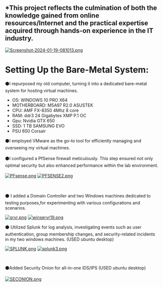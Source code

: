 <h2>*This project reflects the culmination of both the knowledge gained from online resources/Internet and the practical expertise acquired through hands-on experience in the IT industry.</h2>

[![Screenshot-2024-01-19-081013.png](https://i.postimg.cc/prbQpjmv/Screenshot-2024-01-19-081013.png)](https://postimg.cc/k6sRHBNY)

<h1>Setting Up the Bare-Metal System:</h1>

⚫I repurposed my old computer, turning it into a dedicated bare-metal system for hosting virtual machines.
- OS: WINDOWS 10 PRO X64 
- MOTHERBOARD: M5A97 R2.0 ASUSTEK
- CPU: AMF FX-8350 4Mhz 8 core
- RAM: ddr3 24 Gigabytes XMP P.1 OC
- Gpu: Nvidia  GTX 650
- SSD: 1 TB SAMSUNG EVO 
- PSU 650 Corsair

⚫I employed VMware as the go-to tool for efficiently managing and overseeing my virtual machines.
<br>
<br>
⚫I configured a PfSense firewall meticulously. This step ensured not only optimal security but also enhanced performance within the lab environment.
<br>
<br>
[![PFsense.png](https://i.postimg.cc/m23jV677/PFsense.png)](https://postimg.cc/4mdpxPL3)
[![PFSENSE2.png](https://i.postimg.cc/5NYwXK2w/PFSENSE2.png)](https://postimg.cc/6yK7S0R3)

<br>
<br>
⚫ I added a Domain Controller and two Windows machines dedicated to testing purposes,for experimenting with various configurations and scenarios.
<br>

[![srvr.png](https://i.postimg.cc/qvYmS6ZT/srvr.png)](https://postimg.cc/9Ddtq0h8)
[![winservr19.png](https://i.postimg.cc/7PJwSQT1/winservr19.png)](https://postimg.cc/z3Nsr773)

⚫ Utilized Splunk for log analysis, investigating events such as user authentication, group membership changes, and security-related incidents in my two windows machines.
(USED ubuntu desktop)
<br>

[![SPLUNK.png](https://i.postimg.cc/pX1Sk2bp/SPLUNK.png)](https://postimg.cc/hfTMtRGB)
[![splunk3.png](https://i.postimg.cc/cCDdXV00/splunk3.png)](https://postimg.cc/fS94bqVr)

<br>

⚫Added Security Onion for all-in-one IDS/IPS (USED ubuntu desktop)

[![SECONION.png](https://i.postimg.cc/YqKcwrDZ/SECONION.png)](https://postimg.cc/fkKqcNNf)
